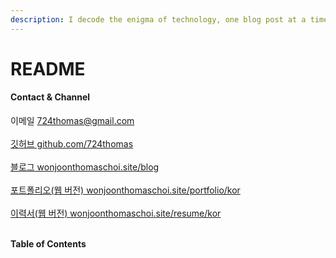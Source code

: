 ```yaml
---
description: I decode the enigma of technology, one blog post at a time.
---
```


# README



#### Contact & Channel

이메일 724thomas@gmail.com\
\
[깃허브 github.com/724thomas](https://github.com/724thomas)\
\
[블로그 wonjoonthomaschoi.site/blog](http://wonjoonthomaschoi.site/blog)\
\
[포트폴리오(웹 버전) wonjoonthomaschoi.site/portfolio/kor](http://wonjoonthomaschoi.site/portfolio/kor)\
\
[이력서(웹 버전) wonjoonthomaschoi.site/resume/kor](http://wonjoonthomaschoi.site/resume/kor)

\
**Table of Contents**



